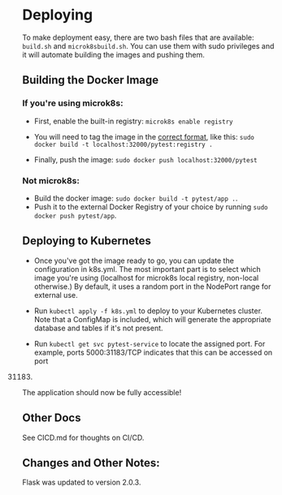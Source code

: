 # Deploying

To make deployment easy, there are two bash files that are available: `build.sh` and `microk8sbuild.sh`. You can use them with sudo privileges and it will automate building the images and pushing them.

## Building the Docker Image

### If you're using microk8s:
* First, enable the built-in registry: `microk8s enable registry`

* You will need to tag the image in the [correct format](https://microk8s.io/docs/registry-built-in), like this: `sudo docker build -t localhost:32000/pytest:registry .`

* Finally, push the image: `sudo docker push localhost:32000/pytest`
	
### Not microk8s:
* Build the docker image: `sudo docker build -t pytest/app .`.
* Push it to the external Docker Registry of your choice by running `sudo docker push pytest/app`.

## Deploying to Kubernetes

* Once you've got the image ready to go, you can update the configuration in k8s.yml. The most important part is to select which image you're using (localhost for microk8s local registry, non-local otherwise.) By default, it uses a random port in the NodePort range for external use.

* Run `kubectl apply -f k8s.yml` to deploy to your Kubernetes cluster. Note that a ConfigMap is included, which will generate the appropriate database and tables if it's not present.

* Run `kubectl get svc pytest-service` to locate the assigned port. For example, ports 5000:31183/TCP indicates that this can be accessed on port
31183.

The application should now be fully accessible!

## Other Docs

See CICD.md for thoughts on CI/CD.

## Changes and Other Notes:

Flask was updated to version 2.0.3.
